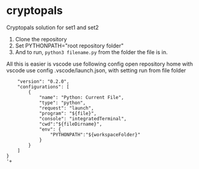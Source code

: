 # cryptopals
Cryptopals solution for set1 and set2

1. Clone the repository
1. Set PYTHONPATH="root repository folder"
1. And to run, `python3 filename.py` from the folder the file is in.

All this is easier is vscode use following config
open repository home with vscode
use config .vscode/launch.json, with setting run from file folder
```{
    "version": "0.2.0",
    "configurations": [
        {
            "name": "Python: Current File",
            "type": "python",
            "request": "launch",
            "program": "${file}",
            "console": "integratedTerminal",
            "cwd":"${fileDirname}",
            "env": {
                "PYTHONPATH":"${workspaceFolder}"
            }
        }
    ]
}
'+

